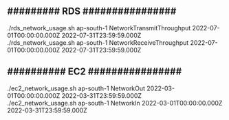 <h2>######### RDS ################</h2>
 
./rds_network_usage.sh ap-south-1 NetworkTransmitThroughput 2022-07-01T00:00:00.000Z 2022-07-31T23:59:59.000Z
<br>./rds_network_usage.sh ap-south-1 NetworkReceiveThroughput  2022-07-01T00:00:00.000Z 2022-07-31T23:59:59.000Z</br>

<h2>########## EC2 ################</h2>
./ec2_network_usage.sh ap-south-1 NetworkOut 2022-03-01T00:00:00.000Z 2022-03-31T23:59:59.000Z
<br>./ec2_network_usage.sh ap-south-1 NetworkIn 2022-03-01T00:00:00.000Z 2022-03-31T23:59:59.000Z</br>
